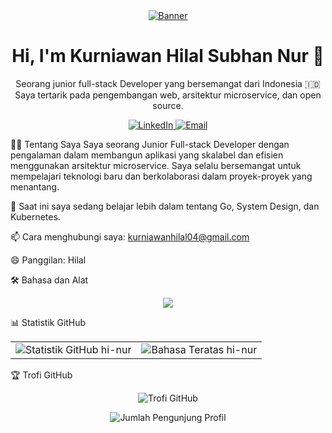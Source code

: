 <div align="center">
<a href="https://www.google.com/search?q=https://github.com/hi-nur">
<img src="https://www.google.com/search?q=https://placehold.co/600x200/2D3748/E2E8F0%3Ftext%3DHi,%2BI%27m%2BKurniawan%2BHilal%2BSubhan%2BNur" alt="Banner">
</a>

<h1 align="center">Hi, I'm Kurniawan Hilal Subhan Nur 👋</h1>
<p align="center">
Seorang junior full-stack Developer yang bersemangat dari Indonesia 🇮🇩
<br />
Saya tertarik pada pengembangan web, arsitektur microservice, dan open source.
</p>

<div align="center">
<a href="https://www.linkedin.com/in/kurniawanhilal/" target="_blank">
<img src="https://www.google.com/search?q=https://img.shields.io/badge/LinkedIn-0077B5%3Fstyle%3Dfor-the-badge%26logo%3Dlinkedin%26logoColor%3Dwhite" alt="LinkedIn">
</a>
<a href="mailto:kurniawanhilal04@gmail.com">
<img src="https://www.google.com/search?q=https://img.shields.io/badge/Email-D14836%3Fstyle%3Dfor-the-badge%26logo%3Dgmail%26logoColor%3Dwhite" alt="Email">
</a>
</div>
</div>

👨‍💻 Tentang Saya
Saya seorang Junior Full-stack Developer dengan pengalaman dalam membangun aplikasi yang skalabel dan efisien menggunakan arsitektur microservice. Saya selalu bersemangat untuk mempelajari teknologi baru dan berkolaborasi dalam proyek-proyek yang menantang.

🌱 Saat ini saya sedang belajar lebih dalam tentang Go, System Design, dan Kubernetes.

📫 Cara menghubungi saya: kurniawanhilal04@gmail.com

😄 Panggilan: Hilal

🛠️ Bahasa dan Alat
<p align="center">
<a href="https://skillicons.dev">
<img src="https://www.google.com/search?q=https://skillicons.dev/icons%3Fi%3Dphp,laravel,go,mysql,postgresql,redis,js,git,docker,kubernetes,vscode" />
</a>
</p>

📊 Statistik GitHub
<div align="center">
<table>
<tr>
<td>
<img src="https://www.google.com/search?q=https://github-readme-stats.vercel.app/api%3Fusername%3Dhi-nur%26show_icons%3Dtrue%26theme%3Ddracula%26include_all_commits%3Dtrue%26count_private%3Dtrue%26hide_border%3Dtrue" alt="Statistik GitHub hi-nur" />
</td>
<td>
<img src="https://www.google.com/search?q=https://github-readme-stats.vercel.app/api/top-langs/%3Fusername%3Dhi-nur%26layout%3Dcompact%26langs_count%3D8%26theme%3Ddracula%26hide_border%3Dtrue" alt="Bahasa Teratas hi-nur" />
</td>
</tr>
</table>
</div>

🏆 Trofi GitHub
<p align="center">
<img src="https://www.google.com/search?q=https://github-profile-trophy.vercel.app/%3Fusername%3Dhi-nur%26theme%3Ddracula%26column%3D7" alt="Trofi GitHub">
</p>

<p align="center">
<img src="https://www.google.com/search?q=https://komarev.com/ghpvc/%3Fusername%3Dhi-nur%26label%3DProfile%2520views%26color%3D0e75b6%26style%3Dflat" alt="Jumlah Pengunjung Profil">
</p>
